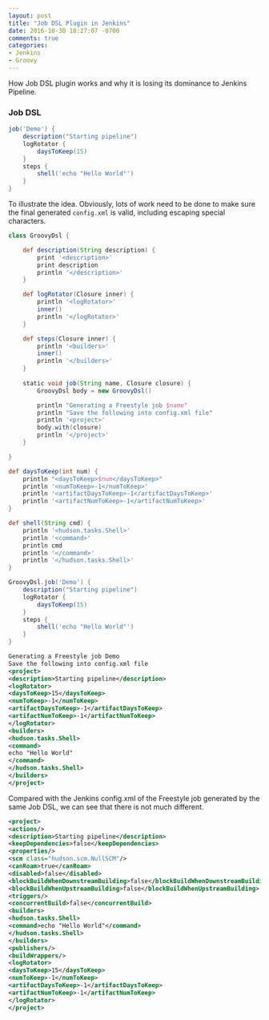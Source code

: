 ```yaml
---
layout: post
title: "Job DSL Plugin in Jenkins"
date: 2016-10-30 18:27:07 -0700
comments: true
categories:
- Jenkins
- Groovy 
---
```


How Job DSL plugin works and why it is losing its dominance to Jenkins Pipeline.

<!--more-->

### Job DSL

``` groovy Minimal Job DSL
job('Demo') {
    description("Starting pipeline")
    logRotator {
        daysToKeep(15)
    }
    steps {
        shell('echo "Hello World"')
    } 
}
```

To illustrate the idea.
Obviously, lots of work need to be done to make sure the final generated `config.xml` is valid, including escaping special characters.

``` groovy Simple implementation of Job DSL
class GroovyDsl {

    def description(String description) {
        print '<description>'
        print description
        println '</description>'
    }

    def logRotator(Closure inner) {
        println '<logRotator>'
        inner()
        println '</logRotator>'
    }

    def steps(Closure inner) {
        println '<builders>'
        inner()
        println '</builders>'
    }
    
    static void job(String name, Closure closure) {
        GroovyDsl body = new GroovyDsl()

        println "Generating a Freestyle job $name"
        println "Save the following into config.xml file"
        println '<project>'
        body.with(closure)
        println '</project>'
    }

}

def daysToKeep(int num) {
    println "<daysToKeep>$num</daysToKeep>"
    println '<numToKeep>-1</numToKeep>'
    println '<artifactDaysToKeep>-1</artifactDaysToKeep>'
    println '<artifactNumToKeep>-1</artifactNumToKeep>'
}

def shell(String cmd) {
    println '<hudson.tasks.Shell>'
    println '<command>'
    println cmd
    println '</command>'
    println '</hudson.tasks.Shell>'
}

GroovyDsl.job('Demo') {
    description("Starting pipeline")
    logRotator {
        daysToKeep(15)
    }
    steps {
        shell('echo "Hello World"')
    } 
}
```

``` xml Output of the above script
Generating a Freestyle job Demo
Save the following into config.xml file
<project>
<description>Starting pipeline</description>
<logRotator>
<daysToKeep>15</daysToKeep>
<numToKeep>-1</numToKeep>
<artifactDaysToKeep>-1</artifactDaysToKeep>
<artifactNumToKeep>-1</artifactNumToKeep>
</logRotator>
<builders>
<hudson.tasks.Shell>
<command>
echo "Hello World"
</command>
</hudson.tasks.Shell>
</builders>
</project>
```

Compared with the Jenkins config.xml of the Freestyle job generated by the same Job DSL, we can see that there is not much different. 

``` xml Output of config.xml in Jenkins
<project>
<actions/>
<description>Starting pipeline</description>
<keepDependencies>false</keepDependencies>
<properties/>
<scm class="hudson.scm.NullSCM"/>
<canRoam>true</canRoam>
<disabled>false</disabled>
<blockBuildWhenDownstreamBuilding>false</blockBuildWhenDownstreamBuilding>
<blockBuildWhenUpstreamBuilding>false</blockBuildWhenUpstreamBuilding>
<triggers/>
<concurrentBuild>false</concurrentBuild>
<builders>
<hudson.tasks.Shell>
<command>echo "Hello World"</command>
</hudson.tasks.Shell>
</builders>
<publishers/>
<buildWrappers/>
<logRotator>
<daysToKeep>15</daysToKeep>
<numToKeep>-1</numToKeep>
<artifactDaysToKeep>-1</artifactDaysToKeep>
<artifactNumToKeep>-1</artifactNumToKeep>
</logRotator>
</project>
```
